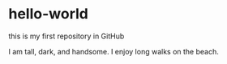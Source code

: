 # hello-world
this is my first repository in GitHub

I am tall, dark, and handsome. I enjoy long walks on the beach. 
